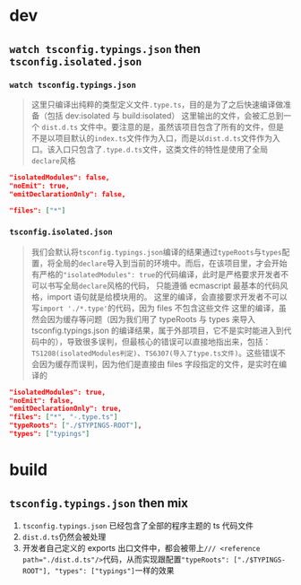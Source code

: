 # dev

## `watch tsconfig.typings.json` then `tsconfig.isolated.json`

### `watch tsconfig.typings.json`

> 这里只编译出纯粹的类型定义文件`.type.ts`，目的是为了之后快速编译做准备（包括 dev:isolated 与 build:isolated）
> 这里输出的文件，会被汇总到一个 `dist.d.ts` 文件中。要注意的是，虽然该项目包含了所有的文件，但是不是以项目默认的`index.ts`文件作为入口，而是以`dist.d.ts`文件作为入口。该入口只包含了`.type.d.ts`文件，这类文件的特性是使用了全局`declare`风格

```json
"isolatedModules": false,
"noEmit": true,
"emitDeclarationOnly": false,

"files": ["*"]
```

### `tsconfig.isolated.json`

> 我们会默认将`tsconfig.typings.json`编译的结果通过`typeRoots`与`types`配置，将全局的`declare`导入到当前的环境中。而后，在该项目里，才会开始有严格的`"isolatedModules": true`的代码编译，此时是严格要求开发者不可以书写全局`declare`风格的代码， 只能遵循 ecmascript 最基本的代码风格，import 语句就是给模块用的。
> 这里的编译，会直接要求开发者不可以写`import './*.type'`的代码，因为 files 不包含这些文件
> 这里的编译，虽然会因为缓存等问题（因为我们用了 typeRoots 与 types 来导入 tsconfig.typings.json 的编译结果，属于外部项目，它不是实时能进入到代码中的），导致很多误判，但最核心的错误可以直接地指出来，包括：`TS1208(isolatedModules判定)`、`TS6307(导入了type.ts文件)`。这些错误不会因为缓存而误判，因为他们是直接由 files 字段指定的文件，是实时在编译的

```json
"isolatedModules": true,
"noEmit": false,
"emitDeclarationOnly": true,
"files": ["*", "-.type.ts"]
"typeRoots": ["./$TYPINGS-ROOT"],
"types": ["typings"]
```

# build

## `tsconfig.typings.json` then mix

1. `tsconfig.typings.json` 已经包含了全部的程序主题的 ts 代码文件
2. `dist.d.ts`仍然会被处理
3. 开发者自己定义的 exports 出口文件中，都会被带上`/// <reference path="./dist.d.ts"/>`代码，从而实现跟配置`"typeRoots": ["./$TYPINGS-ROOT"], "types": ["typings"]`一样的效果
